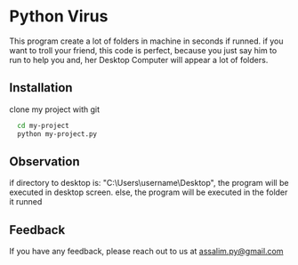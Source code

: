 
# Python Virus

This program create a lot of folders in machine in seconds if runned.
if you want to troll your friend, this code is perfect, because you just say him to run to help you and, her Desktop Computer will appear a lot of folders.


## Installation

clone my project with git

```bash
  cd my-project
  python my-project.py
```

## Observation

if directory to desktop is: "C:\Users\username\Desktop", the program will be executed in desktop screen.
else, the program will be executed in the folder it runned
    
## Feedback

If you have any feedback, please reach out to us at assalim.py@gmail.com
